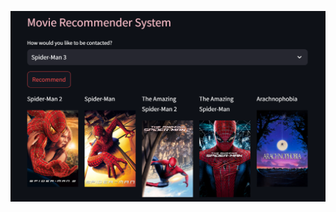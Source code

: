 ![Alt Text](https://github.com/mayurdalvi3003/Movie-Recommendation-System/blob/master/Output%20of%20our%20model.png)
